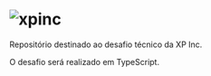 # ![xpinc](https://user-images.githubusercontent.com/83525738/179291111-63806334-fa2a-45cb-9aec-cba55840fe1e.png)

Repositório destinado ao desafio técnico da XP Inc.

O desafio será realizado em TypeScript.
